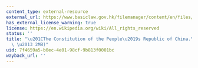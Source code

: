 ```yaml
---
content_type: external-resource
external_url: https://www.basiclaw.gov.hk/filemanager/content/en/files/basiclawtext/basiclaw_full_text.pdf
has_external_license_warning: true
license: https://en.wikipedia.org/wiki/All_rights_reserved
status: ''
title: "\u201CThe Constitution of the People\u2019s Republic of China.\u201D (PDF\
  \ \u2013 2MB)"
uid: 7f4659a5-b0ec-4e01-98cf-9b813f0001bc
wayback_url: ''
---
```

